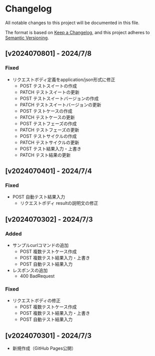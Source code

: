 # Changelog

All notable changes to this project will be documented in this file.

The format is based on [Keep a Changelog](https://keepachangelog.com/en/1.0.0/),
and this project adheres to [Semantic Versioning](https://semver.org/spec/v2.0.0.html).

## [v2024070801] - 2024/7/8

### Fixed

- リクエストボディ定義をapplication/json形式に修正
  - POST テストスイートの作成
  - PATCH テストスイートの更新
  - POST テストスイートバージョンの作成
  - PATCH テストスイートバージョンの更新
  - POST テストケースの作成
  - PATCH テストケースの更新
  - POST テストフェーズの作成
  - PATCH テストフェーズの更新
  - POST テストサイクルの作成
  - PATCH テストサイクルの更新
  - POST テスト結果入力・上書き
  - PATCH テスト結果の更新

## [v2024070401] - 2024/7/4

### Fixed

- POST 自動テスト結果入力
  - リクエストボディ resultの説明文の修正

## [v2024070302] - 2024/7/3

### Added

- サンプルcurlコマンドの追加
  - POST 複数テストケース作成
  - POST 複数テスト結果入力・上書き
  - POST 自動テスト結果入力
- レスポンスの追加
  - 400 BadRequest

### Fixed

- リクエストボディの修正
  - POST 複数テストケース作成
  - POST 複数テスト結果入力・上書き
  - POST 自動テスト結果入力

## [v2024070301] - 2024/7/3

- 新規作成（GitHub Pages公開）
